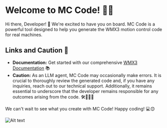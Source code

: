 # Welcome to MC Code! 🚀🤖

Hi there, Developer! 👋 We're excited to have you on board. MC Code is a powerful tool designed to help you generate the WMX3 motion control code for real machines.

## Links and Caution 🔗

- **Documentation:** Get started with our comprehensive [WMX3 Documentation](https://github.com/leeywin/MCCode/raw/main/data/WMX3UserManual.chm) 📚
- **Caution:** As an LLM agent, MC Code may occasionally make errors. It is crucial to thoroughly review the generated code and, if you have any inquiries, reach out to our technical support. Additionally, it remains essential to underscore that the developer remains responsible for any outcomes arising from the code. 🛠️👩‍💻💬

We can't wait to see what you create with MC Code! Happy coding! 💻😊


![Alt text](data:image/png;base64,iVBORw0KGgoAAAANSUhEUgAAA...)